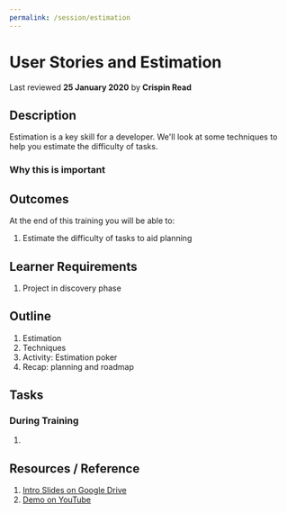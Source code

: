 ```yaml
---
permalink: /session/estimation
---
```

# User Stories and Estimation
Last reviewed **25 January 2020** by **Crispin Read**

## Description
Estimation is a key skill for a developer. We'll look at some techniques to help you estimate the difficulty of tasks.

### Why this is important


## Outcomes

At the end of this training you will be able to:
1. Estimate the difficulty of tasks to aid planning

## Learner Requirements

1. Project in discovery phase


## Outline

1. Estimation
1. Techniques
1. Activity: Estimation poker
1. Recap: planning and roadmap


## Tasks

### During Training
1.

## Resources / Reference

1. [Intro Slides on Google Drive](#)
1. [Demo on YouTube](#)
